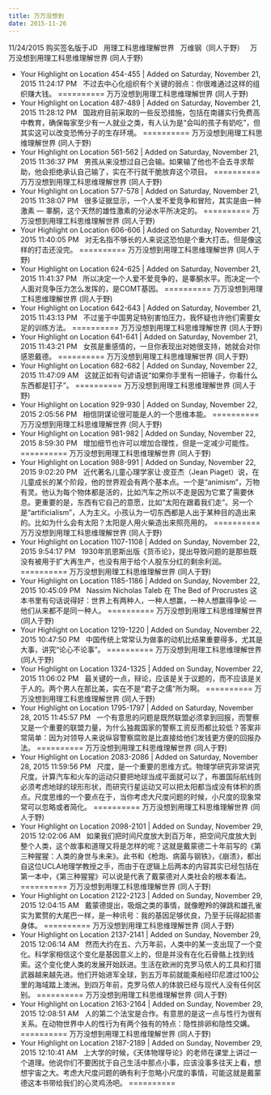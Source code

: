 ```yaml
---
title: 万万没想到
date: 2015-11-26
---
```


11/24/2015 购买签名版于JD
 
用理工科思维理解世界
 
万维钢（同人于野）
 
万万没想到用理工科思维理解世界 (同人于野)
- Your Highlight on Location 454-455 | Added on Saturday, November 21, 2015 11:24:17 PM
	 
不过去中心化组织有个关键的弱点：你很难通过这样的组织赚大钱。
==========
万万没想到用理工科思维理解世界 (同人于野)
- Your Highlight on Location 487-489 | Added on Saturday, November 21, 2015 11:28:12 PM
	 
国政府目前采取的一些反恐措施，包括在南疆实行免费高中教育，确保每家至少有一人就业之类，有人认为是“会叫的孩子有奶吃”，但其实这可以改变恐怖分子的生存环境。
==========
万万没想到用理工科思维理解世界 (同人于野)
- Your Highlight on Location 561-562 | Added on Saturday, November 21, 2015 11:36:37 PM
	 
男孩从来没想过自己会输。如果输了他也不会去寻求帮助，他会拒绝承认自己输了，实在不行就干脆放弃这个项目。
==========
万万没想到用理工科思维理解世界 (同人于野)
- Your Highlight on Location 577-578 | Added on Saturday, November 21, 2015 11:38:07 PM
	 
很多证据显示，一个人爱不爱竞争和冒险，其实是由一种激素 — 睾酮，这个天然的雄性激素的分泌水平所决定的。
==========
万万没想到用理工科思维理解世界 (同人于野)
- Your Highlight on Location 606-606 | Added on Saturday, November 21, 2015 11:40:05 PM
	 
对无名指不够长的人来说这恐怕是个重大打击。但是像这样的打击还没完。
==========
万万没想到用理工科思维理解世界 (同人于野)
- Your Highlight on Location 624-625 | Added on Saturday, November 21, 2015 11:41:37 PM
	 
所以决定一个人爱不爱竞争的，是睾酮水平。而决定一个人面对竞争压力怎么发挥的，是COMT基因。
==========
万万没想到用理工科思维理解世界 (同人于野)
- Your Highlight on Location 642-643 | Added on Saturday, November 21, 2015 11:43:13 PM
	 
不过鉴于中国男足特别害怕压力，我怀疑也许他们需要女足的训练方法。
==========
万万没想到用理工科思维理解世界 (同人于野)
- Your Highlight on Location 641-641 | Added on Saturday, November 21, 2015 11:43:21 PM
	 
女孩是重感情的，一旦你表现出对她很支持，她就会对你感恩戴德。
==========
万万没想到用理工科思维理解世界 (同人于野)
- Your Highlight on Location 682-682 | Added on Sunday, November 22, 2015 11:47:09 AM
	 
这就正如有句谚语说“如果你手里有一把锤子，你看什么东西都是钉子”。
==========
万万没想到用理工科思维理解世界 (同人于野)
- Your Highlight on Location 929-930 | Added on Sunday, November 22, 2015 2:05:56 PM
	 
相信阴谋论很可能是人的一个思维本能。
==========
万万没想到用理工科思维理解世界 (同人于野)
- Your Highlight on Location 981-982 | Added on Sunday, November 22, 2015 8:59:30 PM
	 
增加细节也许可以增加合理性，但是一定减少可能性。
==========
万万没想到用理工科思维理解世界 (同人于野)
- Your Highlight on Location 988-991 | Added on Sunday, November 22, 2015 9:02:20 PM
	 
近代著名儿童心理学家让·皮亚杰（Jean Piaget）说，在儿童成长的某个阶段，他的世界观会有两个基本点。一个是“animism”，万物有灵。他认为每个物体都是活的，比如汽车之所以不走是因为它累了需要休息。更重要的是，东西有它自己的意愿，比如“太阳在跟着我们走”。另一个是“artificialism”，人为主义。小孩认为一切东西都是人出于某种目的造出来的。比如为什么会有太阳？太阳是人用火柴造出来照亮用的。
==========
万万没想到用理工科思维理解世界 (同人于野)
- Your Highlight on Location 1107-1108 | Added on Sunday, November 22, 2015 9:54:17 PM
	 
1930年凯恩斯出版《货币论》，提出导致问题的是那些既没有被用于扩大再生产，也没有用于给个人股东分红的剩余利润。
==========
万万没想到用理工科思维理解世界 (同人于野)
- Your Highlight on Location 1185-1186 | Added on Sunday, November 22, 2015 10:45:09 PM
	 
Nassim Nicholas Taleb 在 The Bed of Procrustes 这本书里有句话说得好：世界上有两种人，一种人想赢，一种人想赢得争论 — 他们从来都不是同一种人。
==========
万万没想到用理工科思维理解世界 (同人于野)
- Your Highlight on Location 1219-1220 | Added on Sunday, November 22, 2015 10:47:50 PM
	 
中国传统上常常认为做事的动机比结果重要得多，尤其是大事，讲究“论心不论事”。
==========
万万没想到用理工科思维理解世界 (同人于野)
- Your Highlight on Location 1324-1325 | Added on Sunday, November 22, 2015 11:06:02 PM
	 
最关键的一点，辩论，应该是关于议题的，而不应该是关于人的。两个男人在那比美，实在不是“君子之儒”所为啊。
==========
万万没想到用理工科思维理解世界 (同人于野)
- Your Highlight on Location 1795-1797 | Added on Saturday, November 28, 2015 11:45:57 PM
	 
一个有意思的问题是既然联盟必须拿到回报，而警察又是一个重要的联盟力量，为什么独裁国家的警察工资反而都比较低？答案非常简单：因为对领导人来说纵容警察腐败是比直接给他们发钱更方便的回报办法。
==========
万万没想到用理工科思维理解世界 (同人于野)
- Your Highlight on Location 2083-2086 | Added on Saturday, November 28, 2015 11:59:56 PM
	 
尺度，是一个重要的思维方式。物理学研究非常讲究尺度。计算汽车和火车的运动只要把地球当成平面就可以了，布置国际航线则必须考虑地球的球形形状，而研究行星运动又可以把太阳都当成没有体积的质点。尺度思维的一个要点在于，当你考虑大尺度问题的时候，小尺度的现象常常可以忽略或者简化。
==========
万万没想到用理工科思维理解世界 (同人于野)
- Your Highlight on Location 2098-2101 | Added on Sunday, November 29, 2015 12:02:06 AM
	 
如果我们把时间尺度放大到百万年，把空间尺度放大到整个人类，这个故事和道理又将是怎样的呢？这就是戴蒙德二十年前写的《第三种猩猩：人类的身世与未来》。此书和《枪炮、病菌与钢铁》，《崩溃》，都出自这位UCLA地理学教授之手，而由于在逻辑上后两本的内容其实已经包括在第一本中，《第三种猩猩》可以说是代表了戴蒙德对人类社会的根本看法。
==========
万万没想到用理工科思维理解世界 (同人于野)
- Your Highlight on Location 2122-2123 | Added on Sunday, November 29, 2015 12:04:15 AM
	 
戴蒙德提出，吸烟之类的事情，就像瞪羚的弹跳和雄孔雀实为累赘的大尾巴一样，是一种讯号：我的基因足够优良，乃至于玩得起损害身体。
==========
万万没想到用理工科思维理解世界 (同人于野)
- Your Highlight on Location 2137-2141 | Added on Sunday, November 29, 2015 12:06:14 AM
	 
然而大约在五、六万年前，人类中的某一支出现了一个变化。科学家相信这个变化是基因意义上的，但是并没有在化石骨骼上找到线索。这个变化使人类的发展开始跃进。生活在欧洲的克罗马侬人的工具和打猎武器越来越先进。他们开始进军全球，到五万年前就能乘船经印尼渡过100公里的海域踏上澳洲。到四万年前，克罗马侬人的体貌已经与现代人没有任何区别。
==========
万万没想到用理工科思维理解世界 (同人于野)
- Your Highlight on Location 2163-2164 | Added on Sunday, November 29, 2015 12:08:51 AM
	 
人的第二个法宝是合作。有意思的是这一点与性行为很有关系。在动物世界中人的性行为有两个独有的特点：隐性排卵和隐性交媾。
==========
万万没想到用理工科思维理解世界 (同人于野)
- Your Highlight on Location 2187-2189 | Added on Sunday, November 29, 2015 12:10:41 AM
	 
上大学的时候，《天体物理导论》的老师在课堂上讲过一个道理。他说你们不要困扰于自己生活中那点小事，应该没事多往天上看，想想宇宙之大。考虑大尺度问题的确有利于忽略小尺度的事情，可能这就是戴蒙德这本书带给我们的心灵鸡汤吧。
==========

